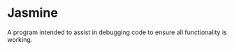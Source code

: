 Jasmine
=======

A program intended to assist in debugging code to ensure all functionality is working.